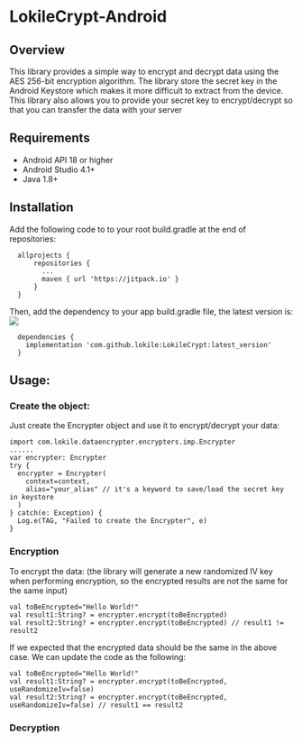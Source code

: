 # LokileCrypt-Android



## Overview
This library provides a simple way to encrypt and decrypt data using the AES 256-bit encryption algorithm. The library store the secret key in the Android Keystore which makes it more difficult to extract from the device. This library also allows you to provide your secret key to encrypt/decrypt so that you can transfer the data with your server

## Requirements
- Android API 18 or higher
- Android Studio 4.1+
- Java 1.8+

## Installation
Add the following code to to your root build.gradle at the end of repositories:
```
  allprojects {
      repositories {
        ...
        maven { url 'https://jitpack.io' }
      }
  }
```
Then, add the dependency to your app build.gradle file, the latest version is: [![](https://jitpack.io/v/lokile/LokileCrypt.svg)](https://jitpack.io/#lokile/LokileCrypt)
```
  dependencies {
    implementation 'com.github.lokile:LokileCrypt:latest_version'
  }
```

## Usage:
### Create the object:
Just create the Encrypter object and use it to encrypt/decrypt your data:
```
import com.lokile.dataencrypter.encrypters.imp.Encrypter
......
var encrypter: Encrypter
try {
  encrypter = Encrypter(
    context=context,
    alias="your_alias" // it's a keyword to save/load the secret key in keystore
  )
} catch(e: Exception) {
  Log.e(TAG, "Failed to create the Encrypter", e)
}
```
### Encryption
To encrypt the data:
(the library will generate a new randomized IV key when performing encryption, 
so the encrypted results are not the same for the same input)
```
val toBeEncrypted="Hello World!"
val result1:String? = encrypter.encrypt(toBeEncrypted)
val result2:String? = encrypter.encrypt(toBeEncrypted) // result1 != result2
```
If we expected that the encrypted data should be the same in the above case. We can update the code as the following:
```
val toBeEncrypted="Hello World!"
val result1:String? = encrypter.encrypt(toBeEncrypted, useRandomizeIv=false)
val result2:String? = encrypter.encrypt(toBeEncrypted, useRandomizeIv=false) // result1 == result2
```
### Decryption

